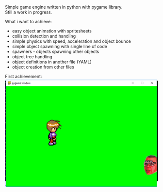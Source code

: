 Simple game engine written in python with pygame library.  
Still a work in progress.  
  
What i want to achieve: 
 * easy object animation with spritesheets 
 * collision detection and handling  
 * simple physics with speed, acceleration and object bounce  
 * simple object spawning with single line of code  
 * spawners - objects spawning other objects  
 * object tree handling  
 * object definitions in another file (YAML)  
 * object creation from other files  
  
First achievement:  
![image missing](other/1.png)  
